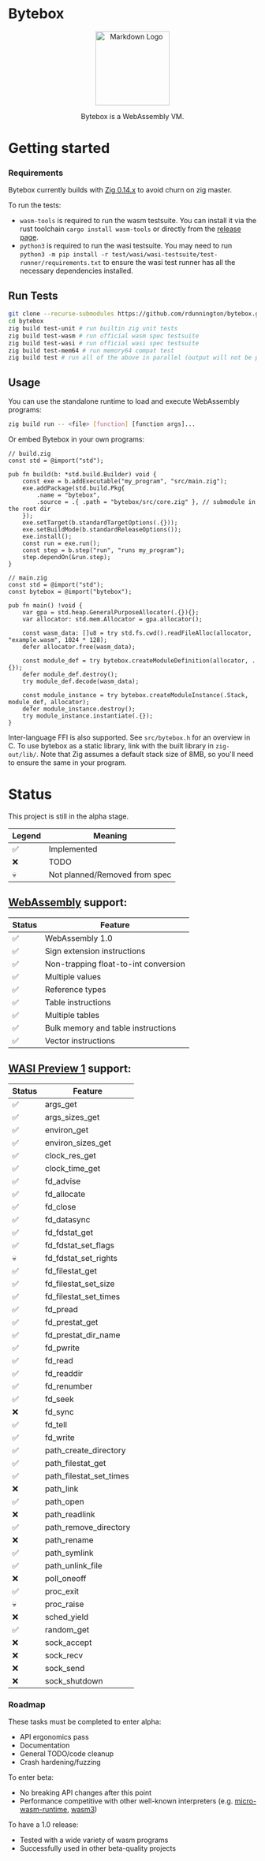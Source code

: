 # Bytebox

<div align="center">
<a href=https://webassembly.org/><img src="https://avatars.githubusercontent.com/u/11578470?s=200&v=4" alt="Markdown Logo" width="150"/></a>

Bytebox is a WebAssembly VM.
</div>

# Getting started

### Requirements
Bytebox currently builds with [Zig 0.14.x](https://ziglang.org/download) to avoid churn on zig master.

To run the tests:
* `wasm-tools` is required to run the wasm testsuite. You can install it via the rust toolchain `cargo install wasm-tools` or directly from the [release page](https://github.com/bytecodealliance/wasm-tools/releases).
* `python3` is required to run the wasi testsuite. You may need to run `python3 -m pip install -r test/wasi/wasi-testsuite/test-runner/requirements.txt` to ensure the wasi test runner has all the necessary dependencies installed.

## Run Tests

```sh
git clone --recurse-submodules https://github.com/rdunnington/bytebox.git
cd bytebox
zig build test-unit # run builtin zig unit tests
zig build test-wasm # run official wasm spec testsuite
zig build test-wasi # run official wasi spec testsuite
zig build test-mem64 # run memory64 compat test
zig build test # run all of the above in parallel (output will not be pretty!)
```

## Usage

You can use the standalone runtime to load and execute WebAssembly programs:
```sh
zig build run -- <file> [function] [function args]...
```

Or embed Bytebox in your own programs:

```zig
// build.zig
const std = @import("std");

pub fn build(b: *std.build.Builder) void {
    const exe = b.addExecutable("my_program", "src/main.zig");
    exe.addPackage(std.build.Pkg{
        .name = "bytebox",
        .source = .{ .path = "bytebox/src/core.zig" }, // submodule in the root dir
    });
    exe.setTarget(b.standardTargetOptions(.{}));
    exe.setBuildMode(b.standardReleaseOptions());
    exe.install();
    const run = exe.run();
    const step = b.step("run", "runs my_program");
    step.dependOn(&run.step);
}

// main.zig
const std = @import("std");
const bytebox = @import("bytebox");

pub fn main() !void {
    var gpa = std.heap.GeneralPurposeAllocator(.{}){};
    var allocator: std.mem.Allocator = gpa.allocator();

    const wasm_data: []u8 = try std.fs.cwd().readFileAlloc(allocator, "example.wasm", 1024 * 128);
    defer allocator.free(wasm_data);

    const module_def = try bytebox.createModuleDefinition(allocator, .{});
    defer module_def.destroy();
    try module_def.decode(wasm_data);

    const module_instance = try bytebox.createModuleInstance(.Stack, module_def, allocator);
    defer module_instance.destroy();
    try module_instance.instantiate(.{});
}
```

Inter-language FFI is also supported. See `src/bytebox.h` for an overview in C. To use bytebox as a static library, link with the built library in `zig-out/lib/`. Note that Zig assumes a default stack size of 8MB, so you'll need to ensure the same in your program.

# Status

This project is still in the alpha stage.

| Legend | Meaning |
| --- | --- |
|✅|Implemented|
|❌|TODO|
|💀|Not planned/Removed from spec|

## [WebAssembly](https://webassembly.github.io/spec/core/index.html) support:

| Status | Feature |
| --- | --- |
|✅|WebAssembly 1.0|
|✅|Sign extension instructions|
|✅|Non-trapping float-to-int conversion|
|✅|Multiple values|
|✅|Reference types|
|✅|Table instructions|
|✅|Multiple tables|
|✅|Bulk memory and table instructions|
|✅|Vector instructions|

## [WASI Preview 1](https://github.com/WebAssembly/WASI/tree/main) support:

| Status | Feature |
| --- | --- |
|✅|args_get|
|✅|args_sizes_get|
|✅|environ_get|
|✅|environ_sizes_get|
|✅|clock_res_get|
|✅|clock_time_get|
|✅|fd_advise|
|✅|fd_allocate|
|✅|fd_close|
|✅|fd_datasync|
|✅|fd_fdstat_get|
|✅|fd_fdstat_set_flags|
|💀|fd_fdstat_set_rights|
|✅|fd_filestat_get|
|✅|fd_filestat_set_size|
|✅|fd_filestat_set_times|
|✅|fd_pread|
|✅|fd_prestat_get|
|✅|fd_prestat_dir_name|
|✅|fd_pwrite|
|✅|fd_read|
|✅|fd_readdir|
|✅|fd_renumber|
|✅|fd_seek|
|❌|fd_sync|
|✅|fd_tell|
|✅|fd_write|
|✅|path_create_directory|
|✅|path_filestat_get|
|✅|path_filestat_set_times|
|❌|path_link|
|✅|path_open|
|❌|path_readlink|
|✅|path_remove_directory|
|❌|path_rename|
|✅|path_symlink|
|✅|path_unlink_file|
|❌|poll_oneoff|
|✅|proc_exit|
|💀|proc_raise|
|❌|sched_yield|
|✅|random_get|
|❌|sock_accept|
|❌|sock_recv|
|❌|sock_send|
|❌|sock_shutdown|

### Roadmap
These tasks must be completed to enter alpha:
* API ergonomics pass
* Documentation
* General TODO/code cleanup
* Crash hardening/fuzzing

To enter beta:
* No breaking API changes after this point
* Performance competitive with other well-known interpreters (e.g. [micro-wasm-runtime](https://github.com/bytecodealliance/wasm-micro-runtime), [wasm3](https://github.com/wasm3/wasm3))

To have a 1.0 release:
* Tested with a wide variety of wasm programs
* Successfully used in other beta-quality projects

